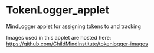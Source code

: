 # TokenLogger_applet
MindLogger applet for assigning tokens to and tracking 

Images used in this applet are hosted here: https://github.com/ChildMindInstitute/tokenlogger-images
